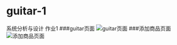 # guitar-1
系统分析与设计 作业1
###guitar页面
![guitar页面](http://ww3.sinaimg.cn/mw690/006tzHh1gw1f46vmtxjxgj30nq0ajmy6.jpg)
###添加商品页面
![添加商品页面](http://ww1.sinaimg.cn/mw690/006tzHh1gw1f46vmv0yaxj30ko0eaq42.jpg)
